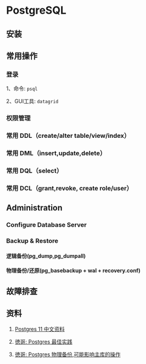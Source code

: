 # PostgreSQL

## 安装

## 常用操作

### 登录

1、命令: `psql`

2、GUI工具: `datagrid`

### 权限管理

### 常用 DDL（create/alter table/view/index）

### 常用 DML（insert,update,delete）

### 常用 DQL（select）

### 常用 DCL（grant,revoke, create role/user）

## Administration

### Configure Database Server

### Backup & Restore

#### 逻辑备份(pg_dump,pg_dumpall)

#### 物理备份/还原(pg_basebackup + wal + recovery.conf)

## 故障排查

## 资料

1. [Postgres 11 中文资料](https://www.docs4dev.com/docs/zh/postgre-sql/11.2/reference/bgworker.html)

2. [徳哥: Postgres 最佳实践](https://developer.aliyun.com/article/772132)

3. [徳哥: Postgres 物理备份,可能影响主库的操作](https://github.com/digoal/blog/blob/master/201704/20170410_03.md?spm=a2c6h.12873639.0.0.24574a2e1crTae&file=20170410_03.md)

